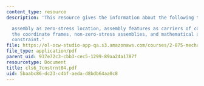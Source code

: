 ```yaml
---
content_type: resource
description: 'This resource gives the information about the following topics:

  assembly as zero-stress location, assembly features as carriers of constraint, operationalizing
  the coordinate frames, non-zero-stress assemblies, and mathematical analysis of
  constraint.'
file: https://ol-ocw-studio-app-qa.s3.amazonaws.com/courses/2-875-mechanical-assembly-and-its-role-in-product-development-fall-2004/5baabc86dc23c4bfaedad8bdb64aa0c8_cls6_7cnstrnt04.pdf
file_type: application/pdf
parent_uid: 937e72c3-cbb3-cec5-1299-89aa24a1787f
resourcetype: Document
title: cls6_7cnstrnt04.pdf
uid: 5baabc86-dc23-c4bf-aeda-d8bdb64aa0c8
---
```

